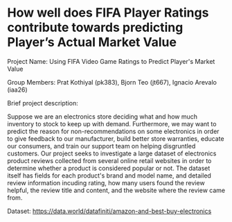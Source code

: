 # How well does FIFA Player Ratings contribute towards predicting Player’s Actual Market Value

Project Name: Using FIFA Video Game Ratings to Predict Player's Market Value

Group Members: Prat Kothiyal (pk383), Bjorn Teo (jt667), Ignacio Arevalo (iaa26)

Brief project description:

Suppose we are an electronics store deciding what and how much inventory to stock to keep up with demand. Furthermore, we may want to predict the reason for non-recommendations on some electronics in order to give feedback to our manufacturer, build better store warranties, educate our consumers, and train our support team on helping disgruntled customers. Our project seeks to investigate a large dataset of electronics product reviews collected from several online retail websites in order to determine whether a product is considered popular or not. The dataset itself has fields for each product's brand and model name, and detailed review information incuding rating, how many users found the review helpful, the review title and content, and the website where the review came from.

Dataset: https://data.world/datafiniti/amazon-and-best-buy-electronics
